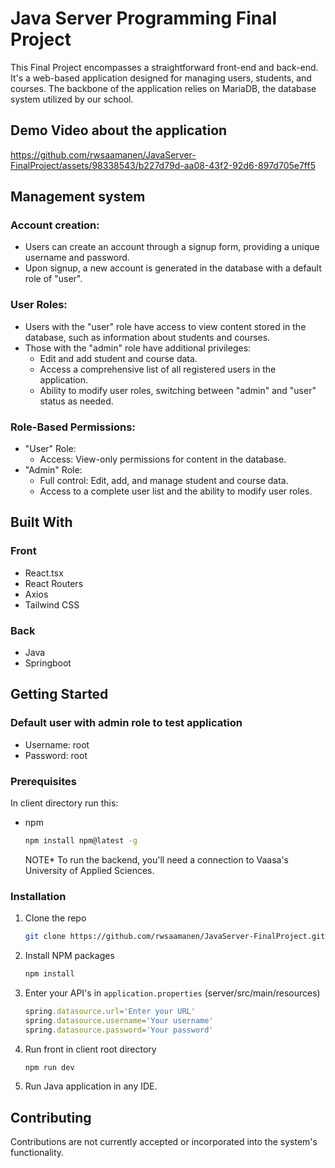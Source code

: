 # Java Server Programming Final Project

This Final Project encompasses a straightforward front-end and back-end. It's a web-based application designed for managing users, students, and courses. The backbone of the application relies on MariaDB, the database system utilized by our school.

## Demo Video about the application

https://github.com/rwsaamanen/JavaServer-FinalProject/assets/98338543/b227d79d-aa08-43f2-92d6-897d705e7ff5

## Management system

### Account creation:

* Users can create an account through a signup form, providing a unique username and password.
* Upon signup, a new account is generated in the database with a default role of "user".

### User Roles:

* Users with the "user" role have access to view content stored in the database, such as information about students and courses.
* Those with the "admin" role have additional privileges:
    * Edit and add student and course data.
    * Access a comprehensive list of all registered users in the application.
    * Ability to modify user roles, switching between "admin" and "user" status as needed.

### Role-Based Permissions:

* "User" Role:
    * Access: View-only permissions for content in the database.
* "Admin" Role:
    * Full control: Edit, add, and manage student and course data.
    * Access to a complete user list and the ability to modify user roles.



## Built With

### Front

* React.tsx
* React Routers
* Axios
* Tailwind CSS

### Back

* Java
* Springboot


## Getting Started

### Default user with admin role to test application

* Username: root
* Password: root

### Prerequisites

In client directory run this:

* npm
  ```sh
  npm install npm@latest -g
  ```

  NOTE*
To run the backend, you'll need a connection to Vaasa's University of Applied Sciences.

### Installation

1. Clone the repo
   ```sh
   git clone https://github.com/rwsaamanen/JavaServer-FinalProject.git
   ```
3. Install NPM packages
   ```sh
   npm install
   ```
4. Enter your API's in `application.properties` (server/src/main/resources)
   ```js
   spring.datasource.url='Enter your URL'
   spring.datasource.username='Your username'
   spring.datasource.password='Your password'
   ```
5. Run front in client root directory
   ```sh
   npm run dev
   ```
6. Run Java application in any IDE.


## Contributing

Contributions are not currently accepted or incorporated into the system's functionality.

